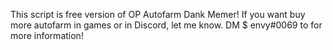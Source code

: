 This script is free version of OP Autofarm Dank Memer! If you want buy more autofarm in games or in Discord, let me know.
DM $ envy#0069 to for more information!
